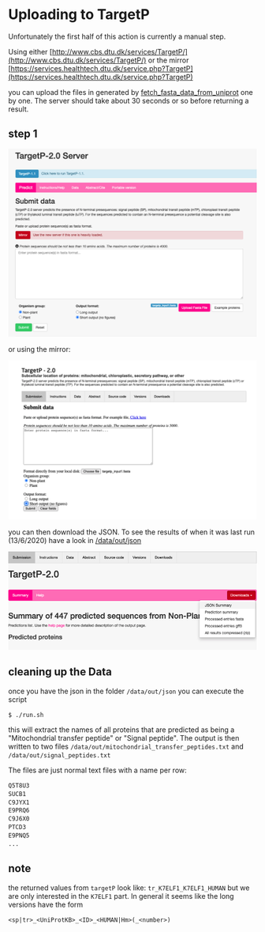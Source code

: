 # Uploading to TargetP

Unfortunately the first half of this action is currently a manual step.

Using either [http://www.cbs.dtu.dk/services/TargetP/](http://www.cbs.dtu.dk/services/TargetP/) or the mirror
[https://services.healthtech.dtu.dk/service.php?TargetP](https://services.healthtech.dtu.dk/service.php?TargetP)

you can upload the files in generated by [fetch_fasta_data_from_uniprot](../fetch_fasta_data_from_uniprot/data/out/fasta) one by one. The server should take about 30 seconds or so before returning a result.

## step 1

![Step 1](./howto/step1a.png?raw=true)

or using the mirror:

![Step 1](./howto/step1b.png?raw=true)

you can then download the JSON. To see the results of when it was last run (13/6/2020) have a look in [/data/out/json](./data/out/json)

![Step 2](./howto/step2.png?raw=true)

## cleaning up the Data

once you have the json in the folder `/data/out/json` you can execute the script

```
$ ./run.sh
```

this will extract the names of all proteins that are predicted as being a "Mitochondrial transfer peptide" or "Signal peptide". The output is then written to two files `/data/out/mitochondrial_transfer_peptides.txt` and `/data/out/signal_peptides.txt`

The files are just normal text files with a name per row:

```txt
Q5T8U3
SUCB1
C9JYX1
E9PRQ6
C9J6X0
PTCD3
E9PNQ5
...
```

## note

the returned values from `targetP` look like: `tr_K7ELF1_K7ELF1_HUMAN`
but we are only interested in the `K7ELF1` part.
In general it seems like the long versions have the form

```
<sp|tr>_<UniProtKB>_<ID>_<HUMAN|Hm>(_<number>)
```
